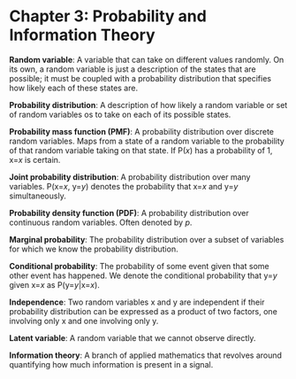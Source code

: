 # Chapter 3: Probability and Information Theory

**Random variable**: A variable that can take on different values randomly. On its own, a random variable is just a description of the states that are possible; it must be coupled with a probability distribution that specifies how likely each of these states are.

**Probability distribution**: A description of how likely a random variable or set of random variables os to take on each of its possible states.

**Probability mass function (PMF)**: A probability distribution over discrete random variables. Maps from a state of a random variable to the probability of that random variable taking on that state. If P(_x_) has a probability of 1, x=_x_ is certain.

**Joint probability distribution**: A probability distribution over many variables. P(x=_x_, y=_y_) denotes the probability that x=_x_ and y=_y_ simultaneously.

**Probability density function (PDF)**: A probability distribution over continuous random variables. Often denoted by _p_.

**Marginal probability**: The probability distribution over a subset of variables for which we know the probability distribution.

**Conditional probability**: The probability of some event given that some other event has happened. We denote the conditional probability that y=_y_ given x=_x_ as P(y=_y_|x=_x_).

**Independence**: Two random variables x and y are independent if their probability distribution can be expressed as a product of two factors, one involving only x and one involving only y.

**Latent variable**: A random variable that we cannot observe directly.

**Information theory**: A branch of applied mathematics that revolves around quantifying how much information is present in a signal.
